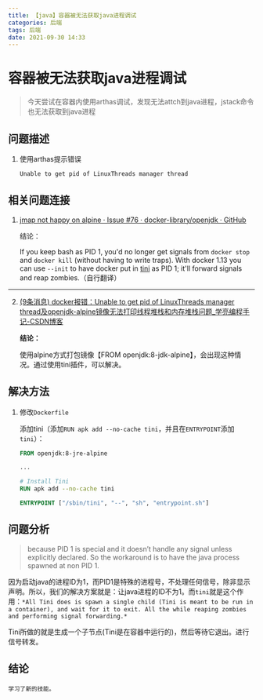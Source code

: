 ```yaml
---
title: 【java】容器被无法获取java进程调试
categories: 后端
tags: 后端
date: 2021-09-30 14:33
---
```

# 容器被无法获取java进程调试

> 今天尝试在容器内使用arthas调试，发现无法attch到java进程，jstack命令也无法获取到java进程

## 问题描述

1. 使用arthas提示错误

   ```bash
   Unable to get pid of LinuxThreads manager thread
   ```



## 相关问题连接

1. [jmap not happy on alpine · Issue #76 · docker-library/openjdk · GitHub](https://github.com/docker-library/openjdk/issues/76)

   结论：

   If you keep bash as PID 1, you'd no longer get signals from `docker stop` and `docker kill` (without having to write traps). With docker 1.13 you can use `--init` to have docker put in [tini](https://github.com/krallin/tini) as PID 1; it'll forward signals and reap zombies.（自行翻译）

----

2. [(9条消息) docker报错：Unable to get pid of LinuxThreads manager thread及openjdk-alpine镜像无法打印线程堆栈和内存堆栈问题_学亮编程手记-CSDN博客](https://blog.csdn.net/a772304419/article/details/118105136)

   **结论：**

   使用alpine方式打包镜像【FROM openjdk:8-jdk-alpine】，会出现这种情况。通过使用tini插件，可以解决。

   

## 解决方法

1. 修改`Dockerfile`

   添加tini（添加`RUN apk add --no-cache tini`，并且在`ENTRYPOINT`添加`tini`）：

   ```dockerfile
   FROM openjdk:8-jre-alpine
   
   ...
   
   # Install Tini
   RUN apk add --no-cache tini
   
   ENTRYPOINT ["/sbin/tini", "--", "sh", "entrypoint.sh"]
   
   ```
   
   

## 问题分析

> because PID 1 is special and it doesn’t handle any signal unless explicitly declared. So the workaround is to have the java process spawned at non PID 1.

因为启动java的进程ID为1，而PID1是特殊的进程号，不处理任何信号，除非显示声明。所以，我们的解决方案就是：让java进程的ID不为1。而`tini`就是这个作用：`*All Tini does is spawn a single child (Tini is meant to be run in a container), and wait for it to exit. All the while reaping zombies and performing signal forwarding.*`

Tini所做的就是生成一个子节点(Tini是在容器中运行的)，然后等待它退出。进行信号转发。  



## 结论

	学习了新的技能。






